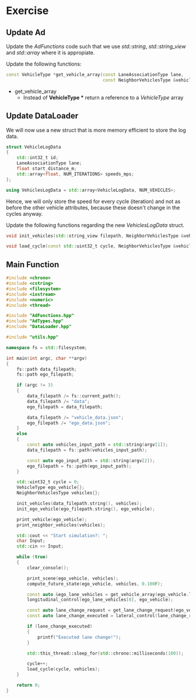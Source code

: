 # Exercise

## Update Ad

Update the *AdFunctions* code such that we use *std::string*, *std::string_view* and *std::array* where it is appropiate.

Update the following functions:

```cpp
const VehicleType *get_vehicle_array(const LaneAssociationType lane,
                                     const NeighborVehiclesType &vehicles);
```

- get_vehicle_array
  - Instead of **VehicleType \*** return a reference to a *VehicleType* array

## Update DataLoader

We will now use a new struct that is more memory efficient to store the log data.

```cpp
struct VehicleLogData
{
    std::int32_t id;
    LaneAssociationType lane;
    float start_distance_m;
    std::array<float, NUM_ITERATIONS> speeds_mps;
};

using VehiclesLogData = std::array<VehicleLogData, NUM_VEHICLES>;
```

Hence, we will only store the speed for every cycle (iteration) and not as before the other vehicle attributes, because these doesn't change in the cycles anyway.

Update the following functions regarding the new *VehiclesLogData* struct.

```cpp
void init_vehicles(std::string_view filepath, NeighborVehiclesType &vehicles);

void load_cycle(const std::uint32_t cycle, NeighborVehiclesType &vehicles);
```

## Main Function

```cpp
#include <chrono>
#include <cstring>
#include <filesystem>
#include <iostream>
#include <numeric>
#include <thread>

#include "AdFunctions.hpp"
#include "AdTypes.hpp"
#include "DataLoader.hpp"

#include "utils.hpp"

namespace fs = std::filesystem;

int main(int argc, char **argv)
{
    fs::path data_filepath;
    fs::path ego_filepath;

    if (argc != 3)
    {
        data_filepath /= fs::current_path();
        data_filepath /= "data";
        ego_filepath = data_filepath;

        data_filepath /= "vehicle_data.json";
        ego_filepath /= "ego_data.json";
    }
    else
    {
        const auto vehicles_input_path = std::string(argv[1]);
        data_filepath = fs::path(vehicles_input_path);

        const auto ego_input_path = std::string(argv[2]);
        ego_filepath = fs::path(ego_input_path);
    }

    std::uint32_t cycle = 0;
    VehicleType ego_vehicle{};
    NeighborVehiclesType vehicles{};

    init_vehicles(data_filepath.string(), vehicles);
    init_ego_vehicle(ego_filepath.string(), ego_vehicle);

    print_vehicle(ego_vehicle);
    print_neighbor_vehicles(vehicles);

    std::cout << "Start simulation?: ";
    char Input;
    std::cin >> Input;

    while (true)
    {
        clear_console();

        print_scene(ego_vehicle, vehicles);
        compute_future_state(ego_vehicle, vehicles, 0.100F);

        const auto &ego_lane_vehicles = get_vehicle_array(ego_vehicle.lane, vehicles);
        longitudinal_control(ego_lane_vehicles[0], ego_vehicle);

        const auto lane_change_request = get_lane_change_request(ego_vehicle, vehicles);
        const auto lane_change_executed = lateral_control(lane_change_request, ego_vehicle);

        if (lane_change_executed)
        {
            printf("Executed lane change!");
        }

        std::this_thread::sleep_for(std::chrono::milliseconds(100));

        cycle++;
        load_cycle(cycle, vehicles);
    }

    return 0;
}
```
